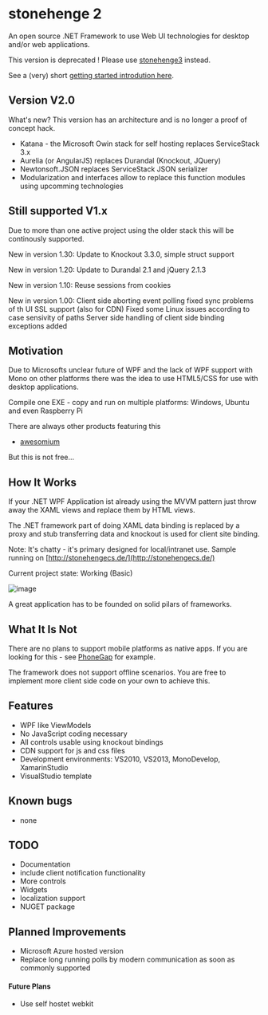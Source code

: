 # stonehenge 2
An open source .NET Framework to use Web UI technologies for desktop and/or web applications.

This version is deprecated !
Please use [stonehenge3](https://github.com/FrankPfattheicher/stonehenge3) instead.

See a (very) short [getting started introdution here](docs/GettingStarted.md).

## Version V2.0
What's new?
This version has an architecture and is no longer a proof of concept hack.

* Katana - the Microsoft Owin stack for self hosting replaces ServiceStack 3.x
* Aurelia (or AngularJS) replaces Durandal (Knockout, JQuery)
* Newtonsoft.JSON replaces ServiceStack JSON serializer
* Modularization and interfaces allow to replace this function modules using upcomming technologies


## Still supported V1.x
Due to more than one active project using the older stack
this will be continously supported.

New in version 1.30: Update to Knockout 3.3.0, simple struct support

New in version 1.20: Update to Durandal 2.1 and jQuery 2.1.3

New in version 1.10: Reuse sessions from cookies

New in version 1.00: Client side aborting event polling fixed sync problems of th UI
                     SSL support (also for CDN)
					 Fixed some Linux issues according to case sensivity of paths
					 Server side handling of client side binding exceptions added
					
## Motivation
Due to Microsofts unclear future of WPF and the lack of WPF support
with Mono on other platforms there was the idea to use HTML5/CSS for
use with desktop applications.

Compile one EXE - copy and run on multiple platforms: Windows, Ubuntu and even Raspberry Pi

There are always other products featuring this
* [awesomium](http://awesomium.com/)

But this is not free...

## How It Works
If your .NET WPF Application ist already using the MVVM pattern
just throw away the XAML views and replace them by HTML views.

The .NET framework part of doing XAML data binding is
replaced by a proxy and stub transferring data and knockout is used for client site binding.

Note: It's chatty - it's primary designed for local/intranet use.
Sample running on [http://stonehengecs.de/](http://stonehengecs.de/)

Current project state: Working (Basic)

![image](Stonehenge.png)

A great application has to be founded on solid pilars of frameworks.

## What It Is Not
There are no plans to support mobile platforms as native apps.
If you are looking for this - see [PhoneGap](http://phonegap.com/) for example.

The framework does not support offline scenarios.
You are free to implement more client side code on your own to achieve this.


## Features
* WPF like ViewModels
* No JavaScript coding necessary
* All controls usable using knockout bindings
* CDN support for js and css files
* Development environments: VS2010, VS2013, MonoDevelop, XamarinStudio
* VisualStudio template

## Known bugs
* none

## TODO
* Documentation
* include client notification functionality
* More controls
* Widgets
* localization support
* NUGET package

## Planned Improvements
* Microsoft Azure hosted version
* Replace long running polls by modern communication as soon as commonly supported
#### Future Plans
* Use self hostet webkit

